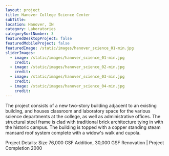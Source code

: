 ```yaml
---
layout: project
title: Hanover College Science Center
subTitle:
location: Hanover, IN
category: Laboratories
categorySortNumber: 3
featuredDesktopProject: false
featuredMobileProject: false
featuredImage: /static/images/hanover_science_01-min.jpg
sliderImages:
  - image: /static/images/hanover_science_01-min.jpg
    credit:
  - image: /static/images/hanover_science_02-min.jpg
    credit:
  - image: /static/images/hanover_science_03-min.jpg
    credit:
  - image: /static/images/hanover_science_04-min.jpg
    credit:
---
```

The project consists of a new two-story building adjacent to an existing building, and houses classroom and laboratory space for the various science departments at the college, as well as administrative offices. The structural steel frame is clad with traditional brick architecture tying in with the historic campus. The building is topped with a copper standing steam mansard roof system complete with a widow\'s walk and cupola. 

Project Details: Size 76,000 GSF Addition, 30,000 GSF Renovation | Project Completion 2000





























